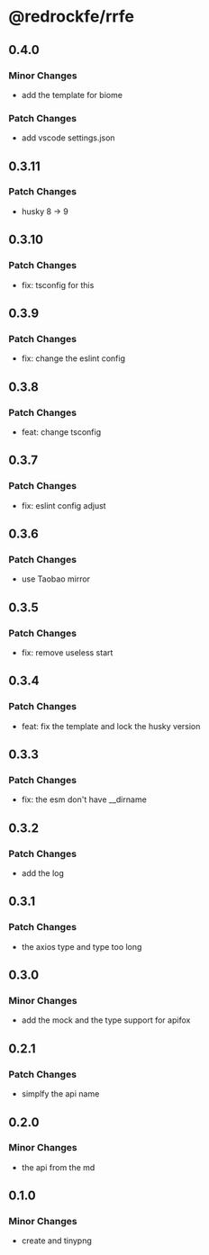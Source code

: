# @redrockfe/rrfe

## 0.4.0

### Minor Changes

- add the template for biome

### Patch Changes

- add vscode settings.json

## 0.3.11

### Patch Changes

- husky 8 -> 9

## 0.3.10

### Patch Changes

- fix: tsconfig for this

## 0.3.9

### Patch Changes

- fix: change the eslint config

## 0.3.8

### Patch Changes

- feat: change tsconfig

## 0.3.7

### Patch Changes

- fix: eslint config adjust

## 0.3.6

### Patch Changes

- use Taobao mirror

## 0.3.5

### Patch Changes

- fix: remove useless start

## 0.3.4

### Patch Changes

- feat: fix the template and lock the husky version

## 0.3.3

### Patch Changes

- fix: the esm don't have \_\_dirname

## 0.3.2

### Patch Changes

- add the log

## 0.3.1

### Patch Changes

- the axios type and type too long

## 0.3.0

### Minor Changes

- add the mock and the type support for apifox

## 0.2.1

### Patch Changes

- simplfy the api name

## 0.2.0

### Minor Changes

- the api from the md

## 0.1.0

### Minor Changes

- create and tinypng
